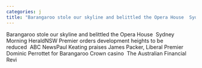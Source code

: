 ```yaml
---
categories: j
title: "Barangaroo stole our skyline and belittled the Opera House  Sydney Morning Herald"
---
```

Barangaroo stole our skyline and belittled the Opera House&nbsp;&nbsp;Sydney Morning HeraldNSW Premier orders development heights to be reduced&nbsp;&nbsp;ABC NewsPaul Keating praises James Packer, Liberal Premier Dominic Perrottet for Barangaroo Crown casino&nbsp;&nbsp;The Australian Financial Revi